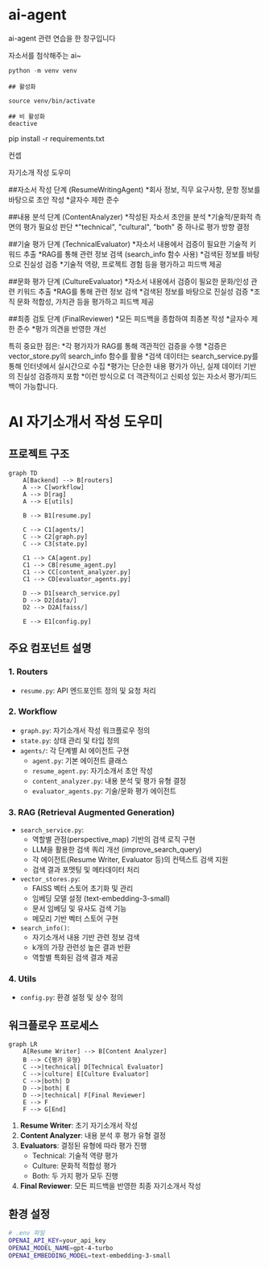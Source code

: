 # ai-agent

ai-agent 관련 연습을 한 창구입니다 

자소서를 첨삭해주는 ai~


``` py
python -m venv venv
```

```
## 활성화

source venv/bin/activate

## 비 활성화
deactive
```

pip install -r requirements.txt


컨셉

자기소개 작성 도우미

##자소서 작성 단계 (ResumeWritingAgent)
*회사 정보, 직무 요구사항, 문항 정보를 바탕으로 초안 작성
*글자수 제한 준수

##내용 분석 단계 (ContentAnalyzer)
*작성된 자소서 초안을 분석
*기술적/문화적 측면의 평가 필요성 판단
*"technical", "cultural", "both" 중 하나로 평가 방향 결정

##기술 평가 단계 (TechnicalEvaluator)
*자소서 내용에서 검증이 필요한 기술적 키워드 추출
*RAG를 통해 관련 정보 검색 (search_info 함수 사용)
*검색된 정보를 바탕으로 진실성 검증
*기술적 역량, 프로젝트 경험 등을 평가하고 피드백 제공

##문화 평가 단계 (CultureEvaluator)
*자소서 내용에서 검증이 필요한 문화/인성 관련 키워드 추출
*RAG를 통해 관련 정보 검색
*검색된 정보를 바탕으로 진실성 검증
*조직 문화 적합성, 가치관 등을 평가하고 피드백 제공

##최종 검토 단계 (FinalReviewer)
*모든 피드백을 종합하여 최종본 작성
*글자수 제한 준수
*평가 의견을 반영한 개선

특히 중요한 점은:
*각 평가자가 RAG를 통해 객관적인 검증을 수행
*검증은 vector_store.py의 search_info 함수를 활용
*검색 데이터는 search_service.py를 통해 인터넷에서 실시간으로 수집
*평가는 단순한 내용 평가가 아닌, 실제 데이터 기반의 진실성 검증까지 포함
*이런 방식으로 더 객관적이고 신뢰성 있는 자소서 평가/피드백이 가능합니다.

# AI 자기소개서 작성 도우미

## 프로젝트 구조

```mermaid
graph TD
    A[Backend] --> B[routers]
    A --> C[workflow]
    A --> D[rag]
    A --> E[utils]
    
    B --> B1[resume.py]
    
    C --> C1[agents/]
    C --> C2[graph.py]
    C --> C3[state.py]
    
    C1 --> CA[agent.py]
    C1 --> CB[resume_agent.py]
    C1 --> CC[content_analyzer.py]
    C1 --> CD[evaluator_agents.py]
    
    D --> D1[search_service.py]
    D --> D2[data/]
    D2 --> D2A[faiss/]
    
    E --> E1[config.py]
```

## 주요 컴포넌트 설명

### 1. Routers
- `resume.py`: API 엔드포인트 정의 및 요청 처리

### 2. Workflow
- `graph.py`: 자기소개서 작성 워크플로우 정의
- `state.py`: 상태 관리 및 타입 정의
- `agents/`: 각 단계별 AI 에이전트 구현
  - `agent.py`: 기본 에이전트 클래스
  - `resume_agent.py`: 자기소개서 초안 작성
  - `content_analyzer.py`: 내용 분석 및 평가 유형 결정
  - `evaluator_agents.py`: 기술/문화 평가 에이전트

### 3. RAG (Retrieval Augmented Generation)
- `search_service.py`: 
  - 역할별 관점(perspective_map) 기반의 검색 로직 구현
  - LLM을 활용한 검색 쿼리 개선 (improve_search_query)
  - 각 에이전트(Resume Writer, Evaluator 등)의 컨텍스트 검색 지원
  - 검색 결과 포맷팅 및 메타데이터 처리
- `vector_stores.py`:
  - FAISS 벡터 스토어 초기화 및 관리
  - 임베딩 모델 설정 (text-embedding-3-small)
  - 문서 임베딩 및 유사도 검색 기능
  - 메모리 기반 벡터 스토어 구현
- `search_info()`: 
  - 자기소개서 내용 기반 관련 정보 검색
  - k개의 가장 관련성 높은 결과 반환
  - 역할별 특화된 검색 결과 제공

### 4. Utils
- `config.py`: 환경 설정 및 상수 정의

## 워크플로우 프로세스

```mermaid
graph LR
    A[Resume Writer] --> B[Content Analyzer]
    B --> C{평가 유형}
    C -->|technical| D[Technical Evaluator]
    C -->|culture| E[Culture Evaluator]
    C -->|both| D
    D -->|both| E
    D -->|technical| F[Final Reviewer]
    E --> F
    F --> G[End]
```

1. **Resume Writer**: 초기 자기소개서 작성
2. **Content Analyzer**: 내용 분석 후 평가 유형 결정
3. **Evaluators**: 결정된 유형에 따라 평가 진행
   - Technical: 기술적 역량 평가
   - Culture: 문화적 적합성 평가
   - Both: 두 가지 평가 모두 진행
4. **Final Reviewer**: 모든 피드백을 반영한 최종 자기소개서 작성

## 환경 설정

```bash
# .env 파일
OPENAI_API_KEY=your_api_key
OPENAI_MODEL_NAME=gpt-4-turbo
OPENAI_EMBEDDING_MODEL=text-embedding-3-small
```